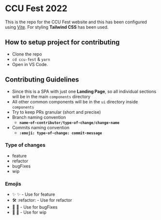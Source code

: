 # CCU Fest 2022

This is the repo for the CCU Fest website and this has been configured using [Vite](https://vitejs.dev/).
For styling **Tailwind CSS** has been used.

## How to setup project for contributing

- Clone the repo
- `cd ccu-fest` & `yarn`
- Open in VS Code.

## Contributing Guidelines

- Since this is a SPA with just one **Landing Page**, so all individual sections will be in the main `components` directory
- All other common components will be in the `ui` directory inside `components`
- Try to keep PRs granular (short and precise)
- Branch naming convention
  - **`name-of-contributor/type-of-change/change-name`**
- Commits naming convention
  - **`:emoji: type-of-change: commit-message`**

### Type of changes

- feature
- refactor
- bugFixes
- wip

### Emojis

- ✨ :sparkles: - Use for feature
- 🛠️ :refactor: - Use for refactor
- 🐛 :bug: - Use for bugFixes
- 🚧 :construction: - Use for wip
